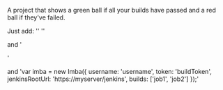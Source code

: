 A project that shows a green ball if all your builds have passed and a red ball if
they've failed.

Just add:
'<script src='https://code.jquery.com/jquery-2.1.3.min.js'></script>'
'<script src='imba.js'></script>'

and '<div id="imbaJenkinsBuildStatus"></div>' 

and 'var imba = new Imba({
    username: 'username',
    token: 'buildToken',
    jenkinsRootUrl: 'https://myserver/jenkins',
    builds: ['job1', 'job2']
});'

